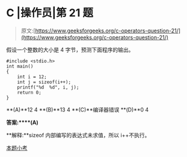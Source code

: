 # C |操作员|第 21 题

> 原文:[https://www.geeksforgeeks.org/c-operators-question-21/](https://www.geeksforgeeks.org/c-operators-question-21/)

假设一个整数的大小是 4 字节，预测下面程序的输出。

```
#include <stdio.h>
int main()
{
    int i = 12;
    int j = sizeof(i++);
    printf("%d  %d", i, j);
    return 0;
}
```

**(A)**12 4
**(B)**13 4
**(C)**编译器错误
**(D)**0 4

**答案:****(A)**

**解释:**sizeof 内部编写的表达式未求值，所以 i++不执行。

[本题小考](https://www.geeksforgeeks.org/java-gq/operators-gq/)